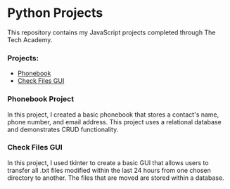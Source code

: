 # Python Projects

This repository contains my JavaScript projects completed through The Tech Academy.

<h3>Projects:</h3>
<ul>
  <li><a href="https://github.com/Anthony15651/Python-Projects/tree/main/PhoneBook%20Project" target="_blank">Phonebook</a></li>
  <li><a href="https://github.com/Anthony15651/Python-Projects/blob/main/file_transfer.py" target="_blank">Check Files GUI</a></li>
</ul>

<h3>Phonebook Project</h3>
<p>In this project, I created a basic phonebook that stores a contact's name, phone number, and email address. This project uses a relational database and demonstrates CRUD functionality.</p>

<h3>Check Files GUI</h3>
<p>In this project, I used tkinter to create a basic GUI that allows users to transfer all .txt files modified within the last 24 hours from one chosen directory to another. The files that are moved are stored within a database.</p>
